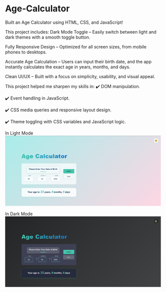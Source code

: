 # Age-Calculator
Built an Age Calculator using HTML, CSS, and JavaScript!

This project includes:
Dark Mode Toggle – Easily switch between light and dark themes with a smooth toggle button.

Fully Responsive Design – Optimized for all screen sizes, from mobile phones to desktops.

Accurate Age Calculation – Users can input their birth date, and the app instantly calculates the exact age in years, months, and days.

Clean UI/UX – Built with a focus on simplicity, usability, and visual appeal.

This project helped me sharpen my skills in:
✔️ DOM manipulation.

✔️ Event handling in JavaScript.

✔️ CSS media queries and responsive layout design.

✔️ Theme toggling with CSS variables and JavaScript logic.

In Light Mode
![image alt](https://github.com/BinaySharma25/Age-Calculator/blob/main/Screenshots/Age-Calculator-light.png?raw=true)

In Dark Mode
![image alt](https://github.com/BinaySharma25/Age-Calculator/blob/main/Screenshots/Age-Calculator_Dark.png?raw=true)
